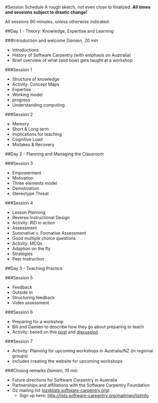 #Session Schedule
A rough sketch, not even close to finalized. **All times and sessions subject to drastic change!**

All sessions 90 minutes, unless otherwise indicated.

##Day 1 - Theory: Knowledge, Expertise and Learning

###Introduction and welcome 
*Damien, 20 min*
 - Introductions 
 - History of Software Carpentry (with emphasis on Australia)
 - Brief overview of what (and how) gets taught at a workshop

###Session 1
 - Structure of knowledge
  - Activity: Concept Maps
 - Expertise
  - Working model
  - progress
 - Understanding computing

###Session 2
 - Memory
  - Short & Long term
  - Implications for teaching
 - Cognitive Load
 - Mistakes & Recovery

##Day 2 - Planning and Managing the Classroom

###Session 3
 - Empowerment
 - Motivation
  - Three elements model
 - Demotivation
  - Stereotype Threat

###Session 4
 - Lesson Planning
  - Reverse Instructional Design
  - Activity: RID in action
 - Assessment
  - Summative v. Formative Assessment
  - Good multiple choice questions
   - Activity: MCQs
 - Adaption on the fly
  - Strategies
  - Peer Instruction

##Day 3 - Teaching Practice

###Session 5
 - Feedback
  - Outside In
  - Structuring feedback
  - Video assessment

###Session 6
 - Preparing for a workshop 
  - Bill and Damien to describe how they go about preparing to teach
  - Activity: based on this [post](http://mozillascience.org/train-the-trainers-next-iterations/) and [discussion](http://forum.mozillascience.org/t/train-the-trainers-next-iterations/166)

###Session 7
 - Activity: Planning for upcoming workshops in Australia/NZ (in regional groups)
  - Includes creating the website for upcoming workshops   

###Closing remarks 
*Damien, 15 min*
 - Future directions for Software Carpentry in Australia
  - Partnerships and affiliations with the Software Carpentry Foundation
  - Oz mailing list (oz@lists.software-carpentry.org)
    - Sign up here: http://lists.software-carpentry.org/mailman/listinfo
